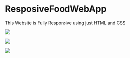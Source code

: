 # ResposiveFoodWebApp
This Website is Fully Responsive using just HTML and CSS


![](https://user-images.githubusercontent.com/53399949/93344513-66dbb100-f84f-11ea-9752-5bf6e6171c7c.png)

![](https://user-images.githubusercontent.com/53399949/93344526-693e0b00-f84f-11ea-9dfc-a7dfb60558d3.png)

![](https://user-images.githubusercontent.com/53399949/93344533-69d6a180-f84f-11ea-99cb-18a229624609.png)
